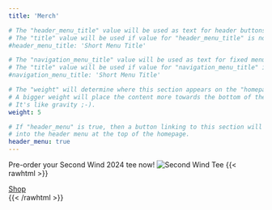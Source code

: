 ```yaml
---
title: 'Merch'

# The "header_menu_title" value will be used as text for header buttons.
# The "title" value will be used if value for "header_menu_title" is not provided.
#header_menu_title: 'Short Menu Title'

# The "navigation_menu_title" value will be used as text for fixed menu items.
# The "title" value will be used if value for "navigation_menu_title" is not provided.
#navigation_menu_title: 'Short Menu Title'

# The "weight" will determine where this section appears on the "homepage".
# A bigger weight will place the content more towards the bottom of the page.
# It's like gravity ;-).
weight: 5

# If "header_menu" is true, then a button linking to this section will be placed
# into the header menu at the top of the homepage.
header_menu: true
---
```


Pre-order your Second Wind 2024 tee now!
![Second Wind Tee](images/sw_tee.png)
{{< rawhtml >}}
<div id="site-head">
<a class="btn site-menu inner vertical" style="margin-top: -25px;" href="https://respawn.co.nz/category/merch/sw/" target="_blank" rel="noopener noreferrer">Shop</a>
</div>
{{< /rawhtml >}}





